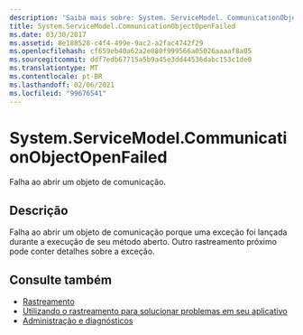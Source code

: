 ```yaml
---
description: 'Saiba mais sobre: System. ServiceModel. CommunicationObjectOpenFailed'
title: System.ServiceModel.CommunicationObjectOpenFailed
ms.date: 03/30/2017
ms.assetid: 8e188528-c4f4-499e-9ac2-a2fac4742f29
ms.openlocfilehash: cf659eb40a62a2e080f999566a05026aaaaf8a05
ms.sourcegitcommit: ddf7edb67715a5b9a45e3dd44536dabc153c1de0
ms.translationtype: MT
ms.contentlocale: pt-BR
ms.lasthandoff: 02/06/2021
ms.locfileid: "99676541"
---
```

# <a name="systemservicemodelcommunicationobjectopenfailed"></a>System.ServiceModel.CommunicationObjectOpenFailed

Falha ao abrir um objeto de comunicação.  
  
## <a name="description"></a>Descrição  

 Falha ao abrir um objeto de comunicação porque uma exceção foi lançada durante a execução de seu método aberto. Outro rastreamento próximo pode conter detalhes sobre a exceção.  
  
## <a name="see-also"></a>Consulte também

- [Rastreamento](index.md)
- [Utilizando o rastreamento para solucionar problemas em seu aplicativo](using-tracing-to-troubleshoot-your-application.md)
- [Administração e diagnósticos](../index.md)

